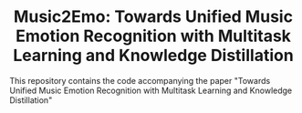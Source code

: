 <div align="center">

# Music2Emo: Towards Unified Music Emotion Recognition with Multitask Learning and Knowledge Distillation

</div>

This repository contains the code accompanying the paper "Towards Unified Music Emotion Recognition with Multitask Learning and Knowledge Distillation"
